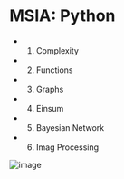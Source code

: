 # MSIA: Python

* 1. Complexity
* 2. Functions
* 3. Graphs
* 4. Einsum
* 5. Bayesian Network
* 6. Imag Processing


![image](https://github.com/linshiu/python/blob/master/msia_python/Hw6_output.jpg)